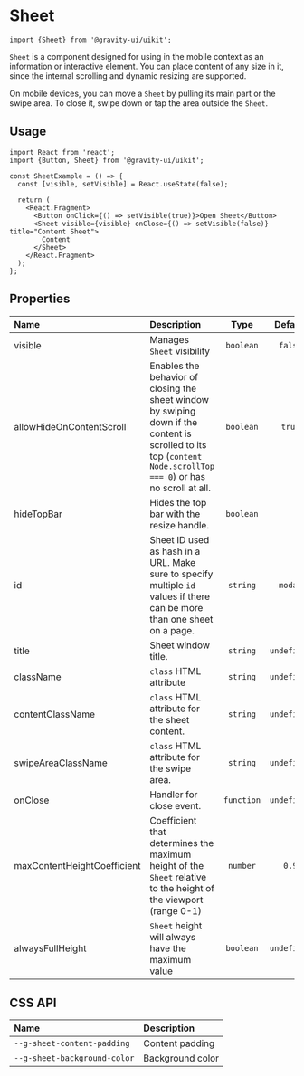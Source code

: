 <!--GITHUB_BLOCK-->

# Sheet

<!--/GITHUB_BLOCK-->

```tsx
import {Sheet} from '@gravity-ui/uikit';
```

`Sheet` is a component designed for using in the mobile context as an information or interactive element. You can place content of any size in it, since the internal scrolling and dynamic resizing are supported.

On mobile devices, you can move a `Sheet` by pulling its main part or the swipe area. To close it, swipe down or tap the area outside the `Sheet`.

## Usage

```tsx
import React from 'react';
import {Button, Sheet} from '@gravity-ui/uikit';

const SheetExample = () => {
  const [visible, setVisible] = React.useState(false);

  return (
    <React.Fragment>
      <Button onClick={() => setVisible(true)}>Open Sheet</Button>
      <Sheet visible={visible} onClose={() => setVisible(false)} title="Content Sheet">
        Content
      </Sheet>
    </React.Fragment>
  );
};
```

## Properties

| Name                        | Description                                                                                                                                                      |    Type    |   Default   |
| :-------------------------- | :--------------------------------------------------------------------------------------------------------------------------------------------------------------- | :--------: | :---------: |
| visible                     | Manages `Sheet` visibility                                                                                                                                       | `boolean`  |   `false`   |
| allowHideOnContentScroll    | Enables the behavior of closing the sheet window by swiping down if the content is scrolled to its top (`content Node.scrollTop === 0`) or has no scroll at all. | `boolean`  |   `true`    |
| hideTopBar                  | Hides the top bar with the resize handle.                                                                                                                        | `boolean`  |             |
| id                          | Sheet ID used as hash in a URL. Make sure to specify multiple `id` values if there can be more than one sheet on a page.                                         |  `string`  |   `modal`   |
| title                       | Sheet window title.                                                                                                                                              |  `string`  | `undefined` |
| className                   | `class` HTML attribute                                                                                                                                           |  `string`  | `undefined` |
| contentClassName            | `class` HTML attribute for the sheet content.                                                                                                                    |  `string`  | `undefined` |
| swipeAreaClassName          | `class` HTML attribute for the swipe area.                                                                                                                       |  `string`  | `undefined` |
| onClose                     | Handler for close event.                                                                                                                                         | `function` | `undefined` |
| maxContentHeightCoefficient | Coefficient that determines the maximum height of the `Sheet` relative to the height of the viewport (range 0-1)                                                 |  `number`  |    `0.9`    |
| alwaysFullHeight            | `Sheet` height will always have the maximum value                                                                                                                | `boolean`  | `undefined` |

## CSS API

| Name                         | Description      |
| :--------------------------- | :--------------- |
| `--g-sheet-content-padding`  | Content padding  |
| `--g-sheet-background-color` | Background color |
